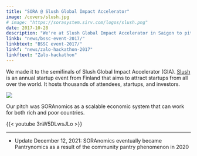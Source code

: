```yaml
---
title: "SORA @ Slush Global Impact Accelerator"
image: /covers/slush.jpg
# image: "https://sorasystem.sirv.com/logos/slush.png"
date: 2017-10-28
description: "We're at Slush Global Impact Accelerator in Saigon to pitch our economic system"
linkb: "news/bssc-event-2017/"
linkbtext: "BSSC event-2017/"
linkf: "news/zalo-hackathon-2017"
linkftext: "Zalo-hackathon"
---
```


We made it to the semifinals of Slush Global Impact Accelerator (GIA). [Slush](http://www.slush.org) is an annual startup event from Finland that aims to attract startups from all over the world. It hosts thousands of attendees, startups, and investors.

![](https://sorasystem.sirv.com/logos/slush.png)

Our pitch was SORAnomics as a scalable economic system that can work for both rich and poor countries. 
 
{{< youtube 3nW5DLwsJLo >}}

---
- Update December 12, 2021: SORAnomics eventually became Pantrynomics as a result of the community pantry phenomenon in 2020